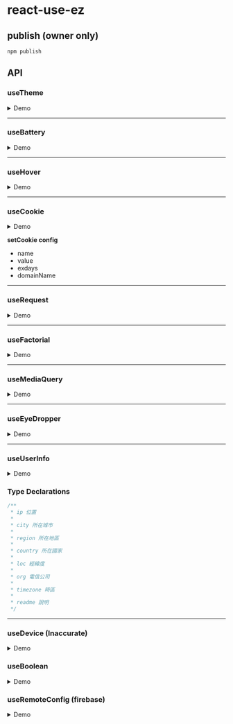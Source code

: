 # react-use-ez

## publish (owner only)

```js
npm publish
```

## API

### useTheme

<details close>
<summary>Demo</summary>

```js
import { useTheme, Theme } from "react-use-ez";

const [theme, changeTheme] = useTheme()

<button onClick={() => changeTheme()}>change theme</button>
```

</details>

---

### useBattery

<details close>
<summary>Demo</summary>

```js
import { useBattery } from 'react-use-ez'

const battery = useBattery()
```

</details>

---

### useHover

<details close>
<summary>Demo</summary>

```js
import { useHover } from 'react-use-ez'

const [hoverRef, isHovering] = useHover()

<div ref={hoverRef}>{isHovering ? "Hovering" : "Not Hovering"}</div>
```

</details>

---

### useCookie

<details close>
<summary>Demo</summary>

```js
import { useCookie } from 'react-use-ez'

const [getCookie, setCookie] = useCookie()

console.log(getCookie("cookie-name"))

<button
    onClick={() => {
      setCookie("cookie-name", "cookie-value");
    }}
  >
    點擊
</button>
```

</details>

**setCookie config**

- name
- value
- exdays
- domainName

---

### useRequest

<details close>
<summary>Demo</summary>

```js
import { useRequest } from 'react-use-ez'

const getUser = (): Promise<any> => {...}

const { loading, data: users, error } = useRequest(getUsers);
```

</details>

---

### useFactorial

<details close>
<summary>Demo</summary>

```js
import { useFactorial } from 'react-use-ez'

const { result } = useFactorial(3) // 6
```

</details>

---

### useMediaQuery

<details close>
<summary>Demo</summary>

```js
import { useMediaQuery } from 'react-use-ez'

const isLargeScreen = useMediaQuery('(min-width: 1024px)')
```

</details>

---

### useEyeDropper

<details close>
<summary>Demo</summary>

```js
import { useEyeDropper } from 'react-use-ez'

const { isSupported, sRGBHex, open } = useEyeDropper()
```

</details>

---

### useUserInfo

<details close>
<summary>Demo</summary>

```js
import { useUserInfo } from 'react-use-ez'

const userInfo = useUserInfo()
```

</details>

### Type Declarations

```js
/**
 * ip 位置
 *
 * city 所在城市
 *
 * region 所在地區
 *
 * country 所在國家
 *
 * loc 經緯度
 *
 * org 電信公司
 *
 * timezone 時區
 *
 * readme 說明
 */
```

---

### useDevice (Inaccurate)

<details close>
<summary>Demo</summary>

```js
import { useDevice } from 'react-use-ez'

const { isPhone, isAndroid, isMobile, isMac } = useDevice()
```

</details>

### useBoolean

<details close>
<summary>Demo</summary>

```js
import { useBoolean } from 'react-use-ez'

const { value, setTrue, setFalse, toggle } = useBoolean(false)
```

</details>

### useRemoteConfig (firebase)

<details close>
<summary>Demo</summary>

```js
import { useRemoteConfig } from 'react-use-ez'

const firebaseConfig = {
  apiKey: ''
  authDomain: ''
  projectId: ''
  storageBucket: ''
  messagingSenderId: ''
  appId: ''
}

const message = useRemoteConfig(firebaseConfig, 'config-name')
```
